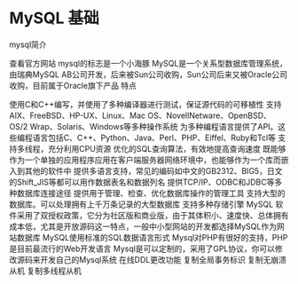 # MySQL 基础

mysql简介

查看官方网站
mysql的标志是一个小海豚
MySQL是一个关系型数据库管理系统，由瑞典MySQL AB公司开发，后来被Sun公司收购，Sun公司后来又被Oracle公司收购，目前属于Oracle旗下产品
特点

使用C和C++编写，并使用了多种编译器进行测试，保证源代码的可移植性
支持AIX、FreeBSD、HP-UX、Linux、Mac OS、NovellNetware、OpenBSD、OS/2 Wrap、Solaris、Windows等多种操作系统
为多种编程语言提供了API。这些编程语言包括C、C++、Python、Java、Perl、PHP、Eiffel、Ruby和Tcl等
支持多线程，充分利用CPU资源
优化的SQL查询算法，有效地提高查询速度
既能够作为一个单独的应用程序应用在客户端服务器网络环境中，也能够作为一个库而嵌入到其他的软件中
提供多语言支持，常见的编码如中文的GB2312、BIG5，日文的Shift_JIS等都可以用作数据表名和数据列名
提供TCP/IP、ODBC和JDBC等多种数据库连接途径
提供用于管理、检查、优化数据库操作的管理工具
支持大型的数据库。可以处理拥有上千万条记录的大型数据库
支持多种存储引擎
MySQL 软件采用了双授权政策，它分为社区版和商业版，由于其体积小、速度快、总体拥有成本低，尤其是开放源码这一特点，一般中小型网站的开发都选择MySQL作为网站数据库
MySQL使用标准的SQL数据语言形式
Mysql对PHP有很好的支持，PHP是目前最流行的Web开发语言
Mysql是可以定制的，采用了GPL协议，你可以修改源码来开发自己的Mysql系统
在线DDL更改功能
复制全局事务标识
复制无崩溃从机
复制多线程从机